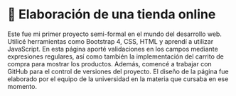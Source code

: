 # 🚀 Elaboración de una tienda online

Este fue mi primer proyecto semi-formal en el mundo del desarrollo web. Utilicé herramientas como Bootstrap 4, CSS, HTML y aprendí a utilizar JavaScript. En esta página aporté validaciones en los campos mediante expresiones regulares, así como también la implementación del carrito de compra para mostrar los productos. Además, comencé a trabajar con GitHub para el control de versiones del proyecto. El diseño de la página fue elaborado por el equipo de la universidad en la materia que cursaba en ese momento.
